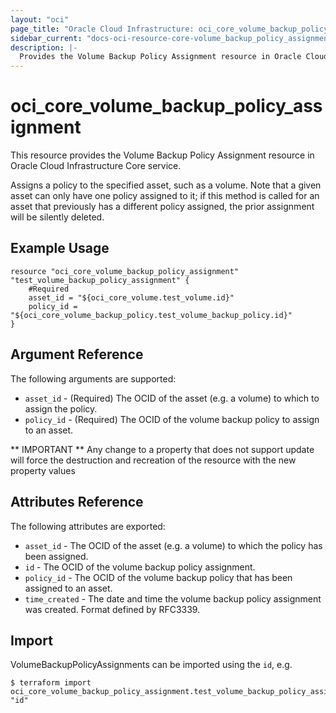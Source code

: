 ```yaml
---
layout: "oci"
page_title: "Oracle Cloud Infrastructure: oci_core_volume_backup_policy_assignment"
sidebar_current: "docs-oci-resource-core-volume_backup_policy_assignment"
description: |-
  Provides the Volume Backup Policy Assignment resource in Oracle Cloud Infrastructure Core service
---
```


# oci_core_volume_backup_policy_assignment
This resource provides the Volume Backup Policy Assignment resource in Oracle Cloud Infrastructure Core service.

Assigns a policy to the specified asset, such as a volume. Note that a given asset can
only have one policy assigned to it; if this method is called for an asset that previously
has a different policy assigned, the prior assignment will be silently deleted.


## Example Usage

```hcl
resource "oci_core_volume_backup_policy_assignment" "test_volume_backup_policy_assignment" {
	#Required
	asset_id = "${oci_core_volume.test_volume.id}"
	policy_id = "${oci_core_volume_backup_policy.test_volume_backup_policy.id}"
}
```

## Argument Reference

The following arguments are supported:

* `asset_id` - (Required) The OCID of the asset (e.g. a volume) to which to assign the policy.
* `policy_id` - (Required) The OCID of the volume backup policy to assign to an asset.


** IMPORTANT **
Any change to a property that does not support update will force the destruction and recreation of the resource with the new property values

## Attributes Reference

The following attributes are exported:

* `asset_id` - The OCID of the asset (e.g. a volume) to which the policy has been assigned.
* `id` - The OCID of the volume backup policy assignment.
* `policy_id` - The OCID of the volume backup policy that has been assigned to an asset.
* `time_created` - The date and time the volume backup policy assignment was created. Format defined by RFC3339. 

## Import

VolumeBackupPolicyAssignments can be imported using the `id`, e.g.

```
$ terraform import oci_core_volume_backup_policy_assignment.test_volume_backup_policy_assignment "id"
```

